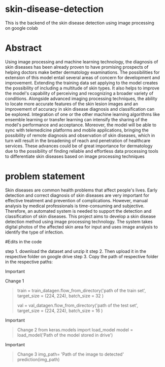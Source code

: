 # skin-disease-detection
This is the backend of the skin disease detection using image processing on google colab

# Abstract
 Using image processing and machine learning technology, the diagnosis of skin diseases has been
 already proven to have promising prospects of helping doctors make better dermatology examinations.
 The possibilities for extension of this model entail several areas of concern for development and
 improvement. Extending the training data set applying to the model creates the possibility of including a
 multitude of skin types. It also helps to improve the model's capability of perceiving and recognizing a
 broader variety of conditions. Alongside advanced imaging processing techniques, the ability to locate
 more accurate features of the skin lesion images and an improvement of accuracy in skin disease
 diagnosis and classification can be explored. Integration of one or the other machine learning algorithms
 like ensemble learning or transfer learning can intensify the sharing of the model's performance and
 acceptance. Moreover, the model will be able to sync with telemedicine platforms and mobile
 applications, bringing the possibility of remote diagnosis and observation of skin diseases, which in turn
 will result in the broadening of reach and penetration of healthcare services. These advances could be of
 great importance for dermatology due to the possibility of finding reliable and effortless data processing
 tools to differentiate skin diseases based on image processing techniques

 # problem statement
  Skin diseases are common health problems that affect people's lives. Early
 detection and correct diagnosis of skin diseases are very important for
 effective treatment and prevention of complications. However, manual
 analysis by medical professionals is time-consuming and subjective.
 Therefore, an automated system is needed to support the detection and
 classification of skin diseases. This project aims to develop a skin disease
 detection method using image processing technology. The system takes
 digital photos of the affected skin area for input and uses image analysis to
 identify the type of infection. 

#Edits in the code

step 1. download the dataset and unzip it
step 2. Then upload it in the respective folder on google drive 
step 3. Copy the path of respective folder in the respective paths:

> [!IMPORTANT]
> Change 1

> train = train_datagen.flow_from_directory('path of the train set',
>                                                 target_size = (224, 224),
>                                                 batch_size = 32
>                                         )
>
>val = val_datagen.flow_from_directory('path of the test set',
>                                                target_size = (224, 224),
>                                                 batch_size = 16
>                                      )

                                      
> [!IMPORTANT]

> Change 2
>from keras.models import load_model
>model = load_model('Path  of the model stored in drive')

> [!IMPORTANT]

> Change 3
> img_path= 'Path of the image to detected'
>prediction(img_path)



